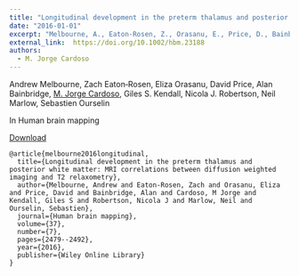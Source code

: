 ```yaml
---
title: "Longitudinal development in the preterm thalamus and posterior white matter: MRI correlations between diffusion weighted imaging and T2 relaxometry"
date: "2016-01-01"
excerpt: "Melbourne, A., Eaton‐Rosen, Z., Orasanu, E., Price, D., Bainbridge, A., Cardoso, M.J., Kendall, G.S., Robertson, N.J., Marlow, N. and Ourselin, S., 2016. Human brain mapping, 37(7), pp.2479-2492."
external_link:  https://doi.org/10.1002/hbm.23188
authors:
  - M. Jorge Cardoso
---
```

Andrew Melbourne, Zach Eaton‐Rosen, Eliza Orasanu, David Price, Alan Bainbridge, [M. Jorge Cardoso](/people/jorge_cardoso), Giles S. Kendall, Nicola J. Robertson, Neil Marlow, Sebastien Ourselin

In Human brain mapping

<a href="{{page.external_link}}" target="_blank"> Download </a>

```
@article{melbourne2016longitudinal,
  title={Longitudinal development in the preterm thalamus and posterior white matter: MRI correlations between diffusion weighted imaging and T2 relaxometry},
  author={Melbourne, Andrew and Eaton-Rosen, Zach and Orasanu, Eliza and Price, David and Bainbridge, Alan and Cardoso, M Jorge and Kendall, Giles S and Robertson, Nicola J and Marlow, Neil and Ourselin, Sebastien},
  journal={Human brain mapping},
  volume={37},
  number={7},
  pages={2479--2492},
  year={2016},
  publisher={Wiley Online Library}
}

```
